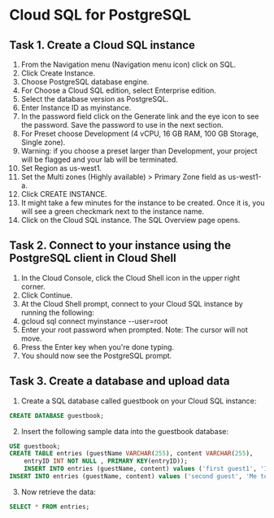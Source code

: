 # Cloud SQL for PostgreSQL
## Task 1. Create a Cloud SQL instance

1. From the Navigation menu (Navigation menu icon) click on SQL.
2. Click Create Instance.
3. Choose PostgreSQL database engine.
4. For Choose a Cloud SQL edition, select Enterprise edition.
5. Select the database version as PostgreSQL.
6. Enter Instance ID as myinstance.
7. In the password field click on the Generate link and the eye icon to see the password. Save the password to use in the next section.
8. For Preset choose Development (4 vCPU, 16 GB RAM, 100 GB Storage, Single zone).
9. Warning: if you choose a preset larger than Development, your project will be flagged and your lab will be terminated.
10. Set Region as us-west1.
11. Set the Multi zones (Highly available) > Primary Zone field as us-west1-a.
12. Click CREATE INSTANCE.
13. It might take a few minutes for the instance to be created. Once it is, you will see a green checkmark next to the instance name.
14. Click on the Cloud SQL instance. The SQL Overview page opens.

## Task 2. Connect to your instance using the PostgreSQL client in Cloud Shell

1. In the Cloud Console, click the Cloud Shell icon in the upper right corner.
2. Click Continue.
3. At the Cloud Shell prompt, connect to your Cloud SQL instance by running the following:
4. gcloud sql connect myinstance --user=root
5. Enter your root password when prompted. Note: The cursor will not move.
6. Press the Enter key when you're done typing.
7. You should now see the PostgreSQL prompt.

## Task 3. Create a database and upload data

1. Create a SQL database called guestbook on your Cloud SQL instance:
``` sql 
CREATE DATABASE guestbook;
```
2. Insert the following sample data into the guestbook database:
``` sql
USE guestbook;
CREATE TABLE entries (guestName VARCHAR(255), content VARCHAR(255),
    entryID INT NOT NULL , PRIMARY KEY(entryID));
    INSERT INTO entries (guestName, content) values ('first guest1', 'I got here!',1);
INSERT INTO entries (guestName, content) values ('second guest', 'Me too!',2);
```
3. Now retrieve the data:
``` sql
SELECT * FROM entries;
```




